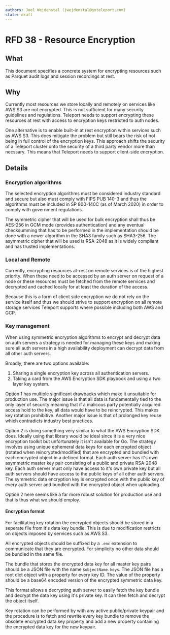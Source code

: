 ```yaml
---
authors: Joel Wejdenstal (jwejdenstal@goteleport.com)
state: draft
---
```


# RFD 38 - Resource Encryption

## What

This document specifies a concrete system for encrypting resources such as Parquet audit logs and session recordings at rest.

## Why

Currently most resources we store locally and remotely on services like AWS S3 are not encrypted. This is not sufficient for many security guidelines and regulations. Teleport needs to support encrypting these resources at rest with access to encryption keys restricted to auth nodes.

One alternative is to enable built-in at rest encryption within services such as AWS S3. This does mitigate the problem but still bears the risk of not being in full control of the encryption keys. This approach shifts the security of a Teleport cluster onto the security of a third party vendor more than necssary. This means that Teleport needs to support client-side encryption.

## Details

### Encryption algorithms

The selected encryption algorithms must be considered industry standard and secure but also must comply with FIPS PUB 140-3 and thus the algorithms must be included in SP 800-140C (as of March 2020) in order to comply with government regulations.

The symmetric cipher that will be used for bulk encryption shall thus be AES-256 in GCM mode (provides authentication) and any eventual checksumming that has to be performed in the implementation should be done with a newer algorithm in the SHA3 family such as SHA3-256.
The asymmetric cipher that will be used is RSA-2048 as it is widely compliant and has trusted implementations.

### Local and Remote

Currently, encrypting resources at-rest on remote services is of the highest priority.
When these need to be accessed by an auth server on request of a node or these resources must be fetched from the remote services and decrypted and cached locally for at least the duration of the access.

Because this is a form of client side encryption we do not rely on the service itself and thus we should strive to support encryption on all remote storage services Teleport supports where possible including both AWS and GCP.

### Key management

When using symmetric encryption algorithms to encrypt and decrypt data on auth servers a strategy is needed for managing these keys and making sure all auth servers in a high availability deployment can decrypt data from all other auth servers.

Broadly, there are two options available:

1. Sharing a single encryption key across all authentication servers.
2. Taking a card from the AWS Encryption SDK playbook and using a two layer key system.

Option 1 has multiple significant drawbacks which make it unsuitable for production use. The major issue is that all data is fundamentally tied to the only layer of security meaning that if a malicous party potentially acquired access hold to the key, all data would have to be reincrypted. This makes key rotation prohibitive. Another major issue is that of prolonged key reuse which contradicts industry best practices.

Option 2 is doing something very similar to what the AWS Encryption SDK does. Ideally using that library would be ideal since it is a very nice encryption toolkit but unfortunately it isn't available for Go. The strategy involves using unique ephemeral data keys for each encrypted object (rotated when reincrypted/modified) that are encrypted and bundled with each encrypted object in a defined format. Each auth server has it's own asymmetric master key pair consisting of a public and private RSA-2048 key. Each auth server must only have access to it's own private key but all auth servers should have access to the public keys of all other auth servers. The symmetric data encryption key is encrypted once with the public key of every auth server and bundled with the encrypted object when uploading.

Option 2 here seems like a far more robust solution for production use and that is thus what we should employ.

#### Encryption format

For facilitating key rotation the encrypted objects should be stored in a seperate file from it's data key bundle. This is due to modification restricts on objects imposed by services such as AWS S3.

All encrypted objects should be suffixed by a `.enc` extension to communicate that they are encrypted. For simplicity no other data should be bundled in the same file.

The bundle that stores the encrypted data key for all master key pairs should be a JSON file with the name `$objectName.keys`. The JSON file has a root dict object with a property for every key ID. The value of the property should be a base64 encoded version of the encrypted symmetric data key.

This format allows a decrypting auth server to easily fetch the key bundle and decrypt the data key using it's private key. It can then fetch and decrypt the object itself.

Key rotation can be performed by with any active public/private keypair and the procedure is to fetch and rewrite every key bundle to remove the obsolete encrypted data key property and add a new property containing the encrypted data key for the new keypair.

